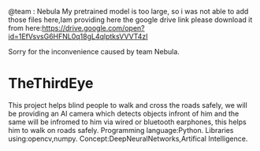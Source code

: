 @team : Nebula
My pretrained model is too large, so i was not able to add those files here,Iam providing here the google drive link please download it from here:https://drive.google.com/open?id=1EfVsvsG6HFNL0q18gL4qlptksVVVT4zI

Sorry for the inconvenience caused by team Nebula.

# TheThirdEye

This project helps blind people to walk and cross the roads safely, we will be providing an AI camera which detects objects infront of him and the same will be infromed to him via wired or bluetooth earphones, this helps him to walk on roads safely.  Programming language:Python. Libraries using:opencv,numpy. Concept:DeepNeuralNetworks,Artifical Intelligence.
